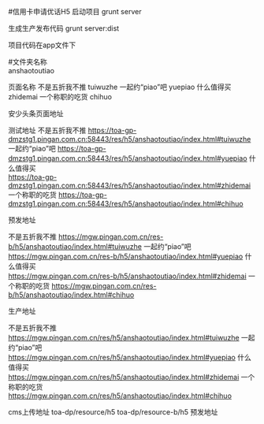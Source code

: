#信用卡申请优话H5
启动项目
grunt server 

生成生产发布代码
grunt server:dist

项目代码在app文件下

#文件夹名称     
anshaotoutiao

页面名称
不是五折我不推     tuiwuzhe 
一起约“piao”吧    yuepiao
什么值得买			zhidemai 
一个称职的吃货		chihuo

安少头条页面地址

测试地址
不是五折我不推 
https://toa-gp-dmzstg1.pingan.com.cn:58443/res/h5/anshaotoutiao/index.html#tuiwuzhe
一起约“piao”吧 
https://toa-gp-dmzstg1.pingan.com.cn:58443/res/h5/anshaotoutiao/index.html#yuepiao
什么值得买	
https://toa-gp-dmzstg1.pingan.com.cn:58443/res/h5/anshaotoutiao/index.html#zhidemai
一个称职的吃货	
https://toa-gp-dmzstg1.pingan.com.cn:58443/res/h5/anshaotoutiao/index.html#chihuo


预发地址

不是五折我不推 
https://mgw.pingan.com.cn/res-b/h5/anshaotoutiao/index.html#tuiwuzhe
一起约“piao”吧 
https://mgw.pingan.com.cn/res-b/h5/anshaotoutiao/index.html#yuepiao
什么值得买	
https://mgw.pingan.com.cn/res-b/h5/anshaotoutiao/index.html#zhidemai
一个称职的吃货	
https://mgw.pingan.com.cn/res-b/h5/anshaotoutiao/index.html#chihuo

生产地址

不是五折我不推 
https://mgw.pingan.com.cn/res/h5/anshaotoutiao/index.html#tuiwuzhe
一起约“piao”吧 
https://mgw.pingan.com.cn/res/h5/anshaotoutiao/index.html#yuepiao
什么值得买	
https://mgw.pingan.com.cn/res/h5/anshaotoutiao/index.html#zhidemai
一个称职的吃货	
https://mgw.pingan.com.cn/res/h5/anshaotoutiao/index.html#chihuo


cms上传地址
toa-dp/resource/h5
toa-dp/resource-b/h5  预发地址

